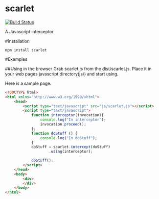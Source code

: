 scarlet
=======

[![Build Status](https://travis-ci.org/tjchaplin/scarlet.png?branch=master)](https://travis-ci.org/tjchaplin/scarlet)

A Javascript interceptor

#Installation

    npm install scarlet

#Examples

##Using in the browser
Grab scarlet.js from the dist/scarlet.js.  Place it in your web pages javascript directory(js/) and start using.

Here is a sample page.
```html
<!DOCTYPE html>
<html xmlns="http://www.w3.org/1999/xhtml">
    <head>
        <script type="text/javascript" src="js/scarlet.js"></script> 
        <script type="text/javascript">
            function interceptor(invocation){
                console.log("In interceptor");
                invocation.proceed();
            };
            function doStuff () {
                console.log("In doStuff");
            }
            doStuff = scarlet.intercept(doStuff)
                    .using(interceptor);

            doStuff();
        </script>
    </head>
    <body>
        <div>
        </div>
    </body>
</html>
```
